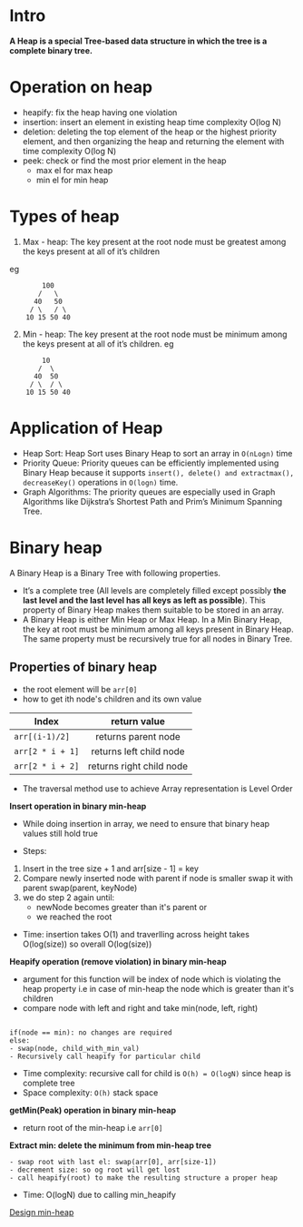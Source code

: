 # Intro

**A Heap is a special Tree-based data structure in which the tree is a complete binary tree.**

# Operation on heap

- heapify: fix the heap having one violation
- insertion: insert an element in existing heap time complexity O(log N)
- deletion: deleting the top element of the heap or the highest priority element, and then organizing the heap and returning the element with time complexity O(log N)
- peek: check or find the most prior element in the heap
    - max el for max heap
    - min el for min heap

# Types of heap

1) Max - heap: The key present at the root node must be greatest among the keys present at all of it’s children

eg 

```
        100
       /   \
      40   50
     / \   / \
    10 15 50 40
```

2) Min - heap: The key present at the root node must be minimum among the keys present at all of it’s children.
eg

```
        10
       /  \
      40  50
     / \  / \
    10 15 50 40
```

# Application of Heap

- Heap Sort: Heap Sort uses Binary Heap to sort an array in `O(nLogn)` time
- Priority Queue: Priority queues can be efficiently implemented using Binary Heap because it supports `insert(), delete() and extractmax(), decreaseKey()` operations in `O(logn)` time. 
- Graph Algorithms: The priority queues are especially used in Graph Algorithms like Dijkstra’s Shortest Path and Prim’s Minimum Spanning Tree.

# Binary heap

A Binary Heap is a Binary Tree with following properties.
- It’s a complete tree (All levels are completely filled except possibly **the last level and the last level has all keys as left as possible**). This property of Binary Heap makes them suitable to be stored in an array.
- A Binary Heap is either Min Heap or Max Heap. In a Min Binary Heap, the key at root must be minimum among all keys present in Binary Heap. The same property must be recursively true for all nodes in Binary Tree. 

## Properties of binary heap
- the root element will be `arr[0]`
- how to get ith node's children and its own value

Index | return value
------- | :------: |
`arr[(i-1)/2]` | returns parent node |
`arr[2 * i + 1]` | returns left child node |
`arr[2 * i + 2]` | returns right child node |

- The traversal method use to achieve Array representation is Level Order

**Insert operation in binary min-heap**

- While doing insertion in array, we need to ensure that binary heap values still hold true 

- Steps:
1) Insert in the tree 
size + 1 and arr[size - 1] = key 
2) Compare newly inserted node with parent
if node is smaller swap it with parent 
swap(parent, keyNode)
3) we do step 2 again until:
    - newNode becomes greater than it's parent or
    - we reached the root
- Time: insertion takes O(1) and traverlling across height takes O(log(size)) so overall O(log(size))

**Heapify operation (remove violation) in binary min-heap**

- argument for this function will be index of node which is violating the heap property i.e in case of min-heap the node which is greater than it's children
- compare node with left and right and take min(node, left, right)

```

if(node == min): no changes are required 
else:  
- swap(node, child_with_min_val)
- Recursively call heapify for particular child

```
- Time complexity: recursive call for child is ``O(h) = O(logN)`` since heap is complete tree
- Space complexity: `O(h)` stack space

**getMin(Peak) operation in binary min-heap**
- return root of the min-heap i.e `arr[0]`

**Extract min: delete the minimum from min-heap tree**

```
- swap root with last el: swap(arr[0], arr[size-1])
- decrement size: so og root will get lost
- call heapify(root) to make the resulting structure a proper heap
```

- Time: O(logN) due to calling min_heapify 

[Design min-heap](min_heap.cpp)
